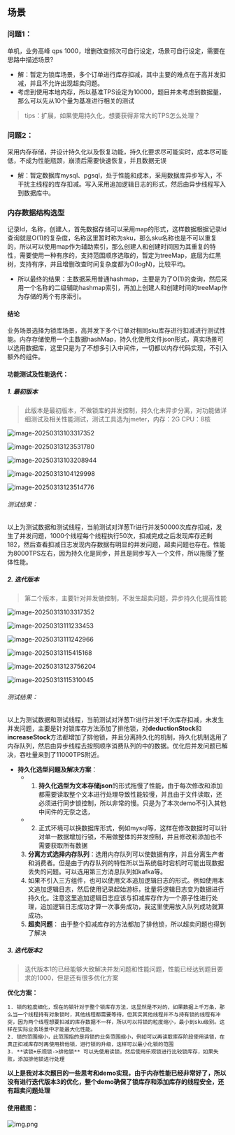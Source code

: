 ## 场景

### 问题1：

单机，业务高峰 qps 1000，增删改查频次可自行设定，场景可自行设定，需要在思路中描述场景?

* 解：暂定为锁库场景，多个订单进行库存扣减，其中主要的难点在于高并发扣减，并且不允许出现超卖问题。
* 考虑到使用本地内存，所以基准TPS设定为10000，题目并未考虑到数据量，那么可以先从10个量为基准进行相关的测试

> tips：扩展，如果使用持久化，想要获得非常大的TPS怎么处理？

### 问题2：

采用内存存储，并设计持久化以及恢复功能，持久化要求尽可能实时，成本尽可能低，不成为性能瓶颈，崩溃后需要快速恢复，并且数据无误

* 解：暂定数据库mysql、pgsql，处于性能和成本，采用数据库异步写入，不干扰主线程的库存扣减。写入采用追加逻辑日志的形式，然后由异步线程写入到数据库中。

### 内存数据结构选型

记录Id，名称，创建人，首先数据存储可以采用map的形式，这样数据根据记录Id查询就是O(1)的复杂度，名称这里暂时称为sku，那么sku名称也是不可以重复的，所以可以使用map作为辅助索引，那么创建人和创建时间因为其重复的特性，需要使用一种有序的，支持范围顺序选取的，暂定为treeMap，底层为红黑树，支持有序，并且增删改查时间复杂度都为O(logN)，比较平均。

* 所以最终的结果：主数据采用普通hashmap，主要是为了O(1)的查询，然后采用一个名称的二级辅助hashmap索引，再加上创建人和创建时间的treeMap作为存储的两个有序索引。

#### 结论

业务场景选择为锁库场景，高并发下多个订单对相同sku库存进行扣减进行测试性能。内存存储使用一个主数据hashMap，持久化使用文件json形式，真实场景可以选用数据库，这里只是为了不想多引入中间件，一切都以内存代码实现，不引入额外的组件。

#### 功能测试及性能迭代：

##### 1. 最初版本

> 此版本是最初版本，不做锁库的并发控制，持久化未异步分离，对功能做详细测试及相关性能测试，测试工具选为jmeter，内存：2G CPU：8核

![image-20250313103317352](images/image-20250313103317352.png)



![image-20250313123531780](images/image-20250313123531780.png)

![image-20250313103208944](images/image-20250313103208944.png)

![image-20250313104129998](images/image-20250313104129998.png)

![image-20250313123514776](images/image-20250313123514776.png)

###### 测试结果：

​	以上为测试数据和测试线程，当前测试对洋葱Tr进行并发50000次库存扣减，发生了并发问题，1000个线程每个线程执行50次，扣减完成之后发现库存还剩182，然后查看扣减日志发现内存数据有明显的并发问题，超卖问题也存在。性能为8000TPS左右，因为持久化是同步，并且是同步写入一个文件，所以拖慢了整体性能。

##### 2. 迭代版本

> 第二个版本，主要针对并发做控制，不发生超卖问题，异步持久化提高性能

![image-20250313103317352](images/image-20250313103317352.png)

![image-20250313111233453](images/image-20250313111233453.png)

![image-20250313111242966](images/image-20250313111242966.png)

![image-20250313115415168](images/image-20250313115415168.png)

![image-20250313123756204](images/image-20250313123756204.png)

![image-20250313115310045](images/image-20250313115310045.png)

###### 测试结果：

以上为测试数据和测试线程，当前测试对洋葱Tr进行并发1千次库存扣减，未发生并发问题，主要是针对锁库存方法添加了排他锁，对**deductionStock**和**increaseStock**方法都增加了排他锁，并且分离持久化的机制，持久化机制选用了内存队列，然后由异步线程去按照顺序消费队列的中的数据。优化后并发问题已解决，吞吐量来到了11000TPS附近。

* **持久化选型问题及解决方案**：
    * 1. **持久化选型为文本存储json**的形式拖慢了性能，由于每次修改和添加都需要读取整个文本进行处理导致性能较慢，并且由于文件读取，还必须进行同步锁控制，所以非常的慢。只是为了本次demo不引入其他中间件的无奈之选，
    * 2. 正式环境可以换数据库形式，例如mysql等，这样在修改数据时可以针对单一数据增加行锁，不用做整体的并发控制，并且修改和添加也不需要获取所有数据
    3. **分离方式选择内存队列**：选用内存队列可以使数据有序，并且分离生产者和消费者。但是由于内存队列的特性所以当系统临时宕机时可能出现数据丢失的问题。可以选用第三方消息队列如kafka等。
    4. 如果不引入三方组件，也可以使用文本追加逻辑日志的形式。例如使用本文追加逻辑日志，然后使用记录起始游标，批量将逻辑日志变为数据进行持久化。注意这里追加逻辑日志应该与扣减库存作为一个原子性进行处理，追加逻辑日志成功才算一次事务成功，我这里使用放入队列成功就算成功。
    5. **超卖问题**： 由于整个扣减库存的方法都加了排他锁，所以超卖问题也得到了解决

##### 3. 迭代版本2

> 迭代版本1的已经能够大致解决并发问题和性能问题，性能已经达到题目要求的1000，但是还有很多优化方案

**优化方案：**

 	1. 锁的粒度细化，现在的锁针对于整个锁库存方法，这显然是不对的，如果数据上千万条，那么当一个线程持有对象锁时，其他线程都需要等待，但其实其他线程并不与持有锁的线程有冲突，因为两个线程想要扣减的库存数据不一样，所以可以将锁的粒度缩小，最小到sku级别。这样在实际业务场景中才能最大化性能。
 	2. 锁的范围缩小，此范围指的是将锁的业务范围缩小，例如可以再读取库存阶段使用读锁，在真正扣减库存时再使用排他锁，进行锁的升级，这样可以最小化锁的范围
 	3. **读锁+乐观锁->排他锁** 可以先使用读锁，然后使用乐观锁进行比较锁库存，如果失败，添加排他锁进行处理



**以上是我对本次题目的一些思考和demo实现，由于内存性能已经非常好了，所以没有进行迭代版本3的优化，整个demo确保了锁库存和添加库存的线程安全，还有超卖问题处理**
#### 使用截图：
![img.png](images/img.png)